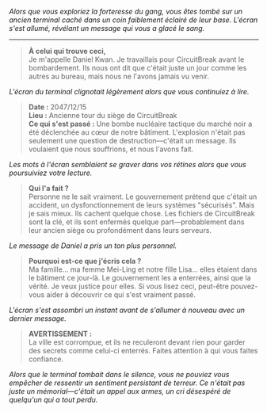 _Alors que vous exploriez la forteresse du gang, vous êtes tombé sur un ancien terminal caché dans un coin faiblement éclairé de leur base. L'écran s'est allumé, révélant un message qui vous a glacé le sang._

---

> **À celui qui trouve ceci,**  
> Je m'appelle Daniel Kwan. Je travaillais pour CircuitBreak avant le bombardement. Ils nous ont dit que c'était juste un jour comme les autres au bureau, mais nous ne l'avons jamais vu venir.

_L'écran du terminal clignotait légèrement alors que vous continuiez à lire._

> **Date :** 2047/12/15  
> **Lieu :** Ancienne tour du siège de CircuitBreak  
> **Ce qui s'est passé :** Une bombe nucléaire tactique du marché noir a été déclenchée au cœur de notre bâtiment. L'explosion n'était pas seulement une question de destruction—c'était un message. Ils voulaient que nous souffrions, et nous l'avons fait.

_Les mots à l'écran semblaient se graver dans vos rétines alors que vous poursuiviez votre lecture._

> **Qui l'a fait ?**  
> Personne ne le sait vraiment. Le gouvernement prétend que c'était un accident, un dysfonctionnement de leurs systèmes "sécurisés". Mais je sais mieux. Ils cachent quelque chose. Les fichiers de CircuitBreak sont la clé, et ils sont enfermés quelque part—probablement dans leur ancien siège ou profondément dans leurs serveurs.

_Le message de Daniel a pris un ton plus personnel._

> **Pourquoi est-ce que j'écris cela ?**  
> Ma famille… ma femme Mei-Ling et notre fille Lisa… elles étaient dans le bâtiment ce jour-là. Le gouvernement les a enterrées, ainsi que la vérité. Je veux justice pour elles. Si vous lisez ceci, peut-être pouvez-vous aider à découvrir ce qui s'est vraiment passé.

_L'écran s'est assombri un instant avant de s'allumer à nouveau avec un dernier message._

> **AVERTISSEMENT :**  
> La ville est corrompue, et ils ne reculeront devant rien pour garder des secrets comme celui-ci enterrés. Faites attention à qui vous faites confiance.

_Alors que le terminal tombait dans le silence, vous ne pouviez vous empêcher de ressentir un sentiment persistant de terreur. Ce n'était pas juste un mémorial—c'était un appel aux armes, un cri désespéré de quelqu'un qui a tout perdu._
